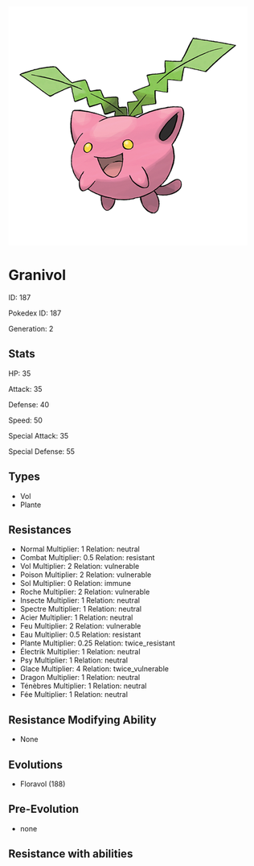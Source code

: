 ![](https://raw.githubusercontent.com/PokeAPI/sprites/master/sprites/pokemon/other/official-artwork/187.png)

# Granivol
ID: 187

Pokedex ID: 187

Generation: 2

## Stats

HP: 35

Attack: 35

Defense: 40

Speed: 50

Special Attack: 35

Special Defense: 55

## Types

- Vol
- Plante
## Resistances

- Normal Multiplier: 1 Relation: neutral
- Combat Multiplier: 0.5 Relation: resistant
- Vol Multiplier: 2 Relation: vulnerable
- Poison Multiplier: 2 Relation: vulnerable
- Sol Multiplier: 0 Relation: immune
- Roche Multiplier: 2 Relation: vulnerable
- Insecte Multiplier: 1 Relation: neutral
- Spectre Multiplier: 1 Relation: neutral
- Acier Multiplier: 1 Relation: neutral
- Feu Multiplier: 2 Relation: vulnerable
- Eau Multiplier: 0.5 Relation: resistant
- Plante Multiplier: 0.25 Relation: twice_resistant
- Électrik Multiplier: 1 Relation: neutral
- Psy Multiplier: 1 Relation: neutral
- Glace Multiplier: 4 Relation: twice_vulnerable
- Dragon Multiplier: 1 Relation: neutral
- Ténèbres Multiplier: 1 Relation: neutral
- Fée Multiplier: 1 Relation: neutral
## Resistance Modifying Ability

- None

## Evolutions

- Floravol (188)
## Pre-Evolution

- none

## Resistance with abilities
